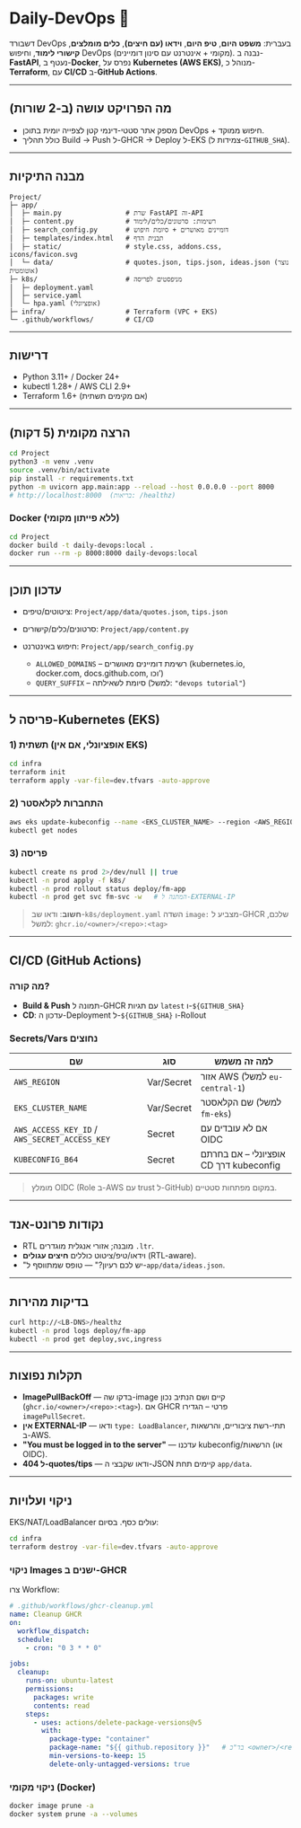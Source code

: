 # Daily-DevOps 🚀

דשבורד DevOps בעברית:
**משפט היום**, **טיפ היום**, **וידאו (עם חיצים)**, **כלים מומלצים**, **קישורי לימוד**, וחיפוש DevOps (מקומי + אינטרנט עם סינון דומיינים).
נבנה ב-**FastAPI**, נעטף ב-**Docker**, נפרס על **Kubernetes (AWS EKS)**, מנוהל כ-**Terraform**, עם **CI/CD** ב-**GitHub Actions**.

---

## מה הפרויקט עושה (ב-2 שורות)

* מספק אתר סטטי-דינמי קטן לצפייה יומית בתוכן DevOps + חיפוש ממוקד.
* כולל תהליך Build → Push ל-GHCR → Deploy ל-EKS (צמידות ל-`GITHUB_SHA`).

---

## מבנה התיקיות

```
Project/
├─ app/
│  ├─ main.py                # שרת FastAPI וה-API
│  ├─ content.py             # רשימות: סרטונים/כלים/לימוד
│  ├─ search_config.py       # דומיינים מאושרים + סיומת חיפוש
│  ├─ templates/index.html   # תבנית הדף
│  ├─ static/                # style.css, addons.css, icons/favicon.svg
│  └─ data/                  # quotes.json, tips.json, ideas.json (נוצר אוטומטית)
├─ k8s/                      # מניפסטים לפריסה
│  ├─ deployment.yaml
│  ├─ service.yaml
│  └─ hpa.yaml (אופציונלי)
├─ infra/                    # Terraform (VPC + EKS)
└─ .github/workflows/        # CI/CD
```

---

## דרישות

* Python 3.11+ / Docker 24+
* kubectl 1.28+ / AWS CLI 2.9+
* Terraform 1.6+ (אם מקימים תשתית)

---

## הרצה מקומית (5 דקות)

```bash
cd Project
python3 -m venv .venv
source .venv/bin/activate
pip install -r requirements.txt
python -m uvicorn app.main:app --reload --host 0.0.0.0 --port 8000
# http://localhost:8000  (בריאות: /healthz)
```

### Docker (ללא פייתון מקומי)

```bash
cd Project
docker build -t daily-devops:local .
docker run --rm -p 8000:8000 daily-devops:local
```

---

## עדכון תוכן

* ציטוטים/טיפים: `Project/app/data/quotes.json`, `tips.json`
* סרטונים/כלים/קישורים: `Project/app/content.py`
* חיפוש באינטרנט: `Project/app/search_config.py`

  * `ALLOWED_DOMAINS` – רשימת דומיינים מאושרים (kubernetes.io, docker.com, docs.github.com, וכו’)
  * `QUERY_SUFFIX` – סיומת לשאילתה (למשל: `"devops tutorial"`)

---

## פריסה ל-Kubernetes (EKS)

### 1) תשתית (אופציונלי, אם אין EKS)

```bash
cd infra
terraform init
terraform apply -var-file=dev.tfvars -auto-approve
```

### 2) התחברות לקלאסטר

```bash
aws eks update-kubeconfig --name <EKS_CLUSTER_NAME> --region <AWS_REGION>
kubectl get nodes
```

### 3) פריסה

```bash
kubectl create ns prod 2>/dev/null || true
kubectl -n prod apply -f k8s/
kubectl -n prod rollout status deploy/fm-app
kubectl -n prod get svc fm-svc -w   # המתנה ל-EXTERNAL-IP
```

> **חשוב**: ודאו שב-`k8s/deployment.yaml` השדה `image:` מצביע ל-GHCR שלכם, למשל:
> `ghcr.io/<owner>/<repo>:<tag>`

---

## CI/CD (GitHub Actions)

### מה קורה?

* **Build & Push** תמונה ל-GHCR עם תגיות `latest` ו-`${GITHUB_SHA}`
* **CD**: עדכון ה-Deployment ל-`${GITHUB_SHA}` ו-Rollout

### Secrets/Vars נחוצים

| שם                                            | סוג        | למה זה משמש                            |
| --------------------------------------------- | ---------- | -------------------------------------- |
| `AWS_REGION`                                  | Var/Secret | אזור AWS (למשל `eu-central-1`)         |
| `EKS_CLUSTER_NAME`                            | Var/Secret | שם הקלאסטר (למשל `fm-eks`)             |
| `AWS_ACCESS_KEY_ID` / `AWS_SECRET_ACCESS_KEY` | Secret     | אם לא עובדים עם OIDC                   |
| `KUBECONFIG_B64`                              | Secret     | אופציונלי – אם בחרתם CD דרך kubeconfig |

> מומלץ OIDC (Role ב-AWS עם trust ל-GitHub) במקום מפתחות סטטיים.

---

## נקודות פרונט-אנד

* RTL מובנה; אזורי אנגלית מוגדרים `.ltr`.
* וידאו/טיפ/ציטוט כוללים **חיצים עגולים** (RTL-aware).
* "יש לכם רעיון?" — טופס שמתווסף ל-`app/data/ideas.json`.

---

## בדיקות מהירות

```bash
curl http://<LB-DNS>/healthz
kubectl -n prod logs deploy/fm-app
kubectl -n prod get deploy,svc,ingress
```

---

## תקלות נפוצות

* **ImagePullBackOff** — בדקו שה-image קיים ושם הנתיב נכון (`ghcr.io/<owner>/<repo>:<tag>`). אם GHCR פרטי – הגדירו `imagePullSecret`.
* **אין EXTERNAL-IP** — ודאו `type: LoadBalancer`, תתי-רשת ציבוריים, והרשאות ב-AWS.
* **"You must be logged in to the server"** — עדכנו kubeconfig/הרשאות (או OIDC).
* **404 ל-quotes/tips** — ודאו שקבצי ה-JSON קיימים תחת `app/data`.

---

## ניקוי ועלויות

EKS/NAT/LoadBalancer עולים כסף. בסיום:

```bash
cd infra
terraform destroy -var-file=dev.tfvars -auto-approve
```

### ניקוי Images ישנים ב-GHCR

צרו Workflow:

```yaml
# .github/workflows/ghcr-cleanup.yml
name: Cleanup GHCR
on:
  workflow_dispatch:
  schedule:
    - cron: "0 3 * * 0"

jobs:
  cleanup:
    runs-on: ubuntu-latest
    permissions:
      packages: write
      contents: read
    steps:
      - uses: actions/delete-package-versions@v5
        with:
          package-type: "container"
          package-name: "${{ github.repository }}"   # בד"כ <owner>/<repo>
          min-versions-to-keep: 15
          delete-only-untagged-versions: true
```

### ניקוי מקומי (Docker)

```bash
docker image prune -a
docker system prune -a --volumes
```


